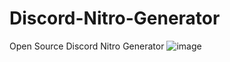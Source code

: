 # Discord-Nitro-Generator
Open Source Discord Nitro Generator
![image](https://github.com/user-attachments/assets/32dd0228-fc56-406a-8f49-c7cf949fffc2)
